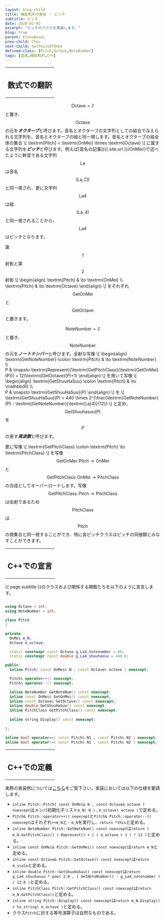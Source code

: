 ```yaml
---
layout: blog-child
title: 機能和声の実装 － ピッチ
subtitle: ピッチ
date: 2020-02-02
excerpt: "ピッチのクラスを実装します。"
blog: true
parent: KinouWasei
prev-child: Chou
next-child: SetTouJiOfOnDo
defined-class: [Pitch,Octave,NoteNumber]
tags: [音楽,機能和声,C++]
---
```


<table>
  <tr>
    <th>
      <h2>数式での翻訳</h2>
    </th>
  </tr>
</table>

$$\textrm{Octave} = \mathbb{Z}$$と置き、$$\textrm{Octave}$$の元を***オクターブ***と呼びます。音名とオクターブの文字列としての結合で与えられる文字列を、音名とオクターブの組と同一視します。音名とオクターブの組全体の集合
\\[
\textrm{Pitch} = \textrm{OnMei} \times \textrm{Octave}
\\]
に属する文字列を***ピッチ***と呼びます。例えば[音名の記事]({{ site.url }}/OnMei/)で述べたように幹音である文字列$$\textrm{La}$$は音名$$(\textrm{La},\textrm{□})$$と同一視され、更に文字列$$\textrm{La}4$$は組$$(\textrm{La},4)$$と同一視されることから、$$\textrm{La}4$$はピッチとなります。

第$$1$$射影と第$$2$$射影
\\[
\begin{align}
\textrm{Pitch} & \to \textrm{OnMei} \\\\\
\textrm{Pitch} & \to \textrm{Octave}
\end{align}
\\]
をそれぞれ$$\textrm{GetOnMei}$$と$$\textrm{GetOctave}$$と置きます。

$$\textrm{NoteNumber} = \mathbb{Z}$$と置き、$$\textrm{NoteNumber}$$の元を***ノートナンバー***と呼びます。全射な写像
\\[
\begin{align}
\textrm{GetNoteNumber} \colon \textrm{Pitch} & \to \textrm{NoteNumber} \\\\\
P & \mapsto \textrm{Represent}(\textrm{GetPitchClass}(\textrm{GetOnMei}(P))) + 12(\textrm{GetOctave}(P)+1)
\end{align}
\\]
を用いて写像
\\[
\begin{align}
\textrm{GetShuuHaSuu} \colon \textrm{Pitch} & \to \mathbb{R} \\\\\
P & \mapsto \textrm{GetShuuHaSuu}(P)
\end{align}
\\]
を
\\[
\textrm{GetShuuHaSuu}(P) = 440 \times 2^{\frac{\textrm{GetNoteNumber}(P) - \textrm{GetNoteNumber}(\textrm{La}4)}{12}}
\\]
と定め、$$\textrm{GetShuuhasuu}(P)$$を$$P$$の表す***周波数***と呼びます。

更に写像
\\[
\textrm{GetPitchClass} \colon \textrm{Pitch} \to \textrm{PitchClass}
\\]
を写像$$\textrm{GetOnMei} \colon \textrm{Pitch} \to \textrm{OnMei}$$と$$\textrm{GetPitchClass} \colon \textrm{OnMei} \to \textrm{PitchClass}$$の合成としてオーバーロードします。写像$$\textrm{GetPitchClass} \colon \textrm{Pitch} \to \textrm{PitchClass}$$は全射であるため$$\textrm{PitchClass}$$は$$\textrm{Pitch}$$の商集合と同一視することができ、特に各ピッチクラスはピッチの同値類とみなすことができます。


<table>
  <tr>
    <th>
      <h2>C++での宣言</h2>
    </th>
  </tr>
</table>

{{ page.subtitle }}のクラスおよび関係する関数たちを以下のように宣言します。

~~~c++

using Octave = int;
using NoteNumber = int;

class Pitch
{

private:
  OnMei m_N;
  Octave m_octave;

  static constexpr const Octave g_La4_notenumber = 69;
  static constexpr const double g_La4_shuuhasuu = 440.0;

public:
  inline Pitch( const OnMei& N , const Octave& octave ) noexcept;

  Pitch& operator++() noexcept;
  Pitch& operator--() noexcept;

  inline NoteNumber GetNoteNum() const noexcept;
  inline const OnMei& GetOnMei() const noexcept;
  inline const Octave& GetOctave() const noexcept;
  inline double GetShuuHaSuu() const noexcept;
  inline PitchClass GetPitchClass() const noexcept;
  
  inline string Display() const noexcept;
  
};

inline bool operator==( const Pitch& N1 , const Pitch& N2 ) noexcept;
inline bool operator!=( const Pitch& N1 , const Pitch& N2 ) noexcept;

~~~


<table>
  <tr>
    <th>
      <h2>C++での定義</h2>
    </th>
  </tr>
</table>

実際の実装例については[こちら](https://github.com/p-adic/cpp/tree/master/Music/OnMei/Pitch)をご覧下さい。実装においては以下の仕様を要請します。
- `inline Pitch::Pitch( const OnMei& N , const Octave& octave ) noexcept`はメンバ初期化子リスト`m_N( N )` , `m_octave( octave )`で定める。
- `Pitch& Pitch::operator++() noexcept`と`Pitch& Pitch::operator--() noexcept`はそれぞれ`++m_N`と`--m_N`を実行し、`return *this`と定める。
- `inline NoteNumber Pitch::GetNoteNum() const noexcept`は`return ( m_N.GetPitchClass() ).Represent() + ( ( m_octave + 1 ) * 12 )`と定める。
- `inline const OnMei& Pitch::GetOnMei() const noexcept`は`return m_N`と定める。
- `inline const Octave& Pitch::GetOctave() const noexcept`は`return m_scale`と定める。
- `inline double Pitch::GetShuuHaSuu() const noexcept`は`return g_La4_shuuhasuu * pow( 2.0 , ( GetNoteNumber() - g_La4_notenumber ) / 12.0 )`と定める。
- `inline PitchClass Pitch::GetPitchClass() const noexcept`は`return m_N.GetPitchClass()`と定める。
- `inline string Pitch::Display() const noexcept`は`return m_N.Display() + to_string( m_octave )`と定める。
- クラス`Pitch`に対する等号演算子は自然なものである。
